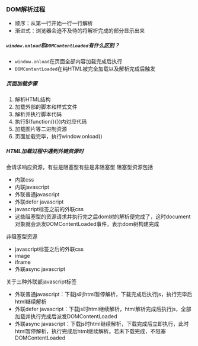 ### DOM解析过程
+ 顺序：从第一行开始一行一行解析
+ 渐进式：浏览器会迫不及待的将解析完成的部分显示出来

##### ```window.onload```和```DOMContentLoaded```有什么区别？
+ ```window.onload```在页面全部内容加载完成后执行
+ ```DOMContentLoaded```在纯HTML被完全加载以及解析完成后触发

##### 页面加载步骤
1. 解析HTML结构
2. 加载外部的脚本和样式文件
3. 解析并执行脚本代码
4. 执行$(function(){})内对应代码
5. 加载图片等二进制资源
6. 页面加载完毕，执行window.onload()

##### HTML加载过程中遇到外链资源时
会请求响应资源，有些是阻塞型有些是非阻塞型
阻塞型资源包括
+ 内联css
+ 内联javascript
+ 外联普通javascript
+ 外联defer javascript
+ javascript标签之前的外联css
+ 这些阻塞型的资源请求并执行完之后dom树的解析便完成了，这时document对象就会派发DOMContentLoaded事件，表示dom树构建完成

非阻塞型资源
+ javascript标签之后的外联css
+ image
+ iframe
+ 外联async javascript

关于三种外联部javascript标签
+ 外联普通javascript：下载js时html暂停解析，下载完成后执行js，执行完毕后html继续解析
+ 外联defer javascript：下载js时html继续解析，html解析完成后执行js，全部加载并执行完成后派发DOMContentLoaded
+ 外联async javascript：下载js时html继续解析，下载完成后立即执行，此时html暂停解析，执行完成后html继续解析。若未下载完成，不阻塞DOMContentLoaded